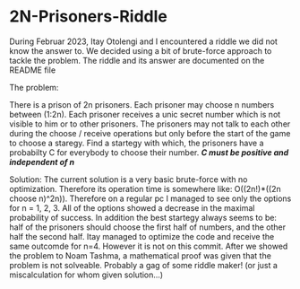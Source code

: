# 2N-Prisoners-Riddle
During Februar 2023, Itay Otolengi and I encountered a riddle we did not know the answer to. We decided using a bit of brute-force approach to tackle the problem. The riddle and its answer are documented on the README file

The problem:

There is a prison of 2n prisoners.
Each prisoner may choose n numbers between (1:2n). Each prisoner receives a unic secret number which is not visible to him or to other prisoners.
The prisoners may not talk to each other during the choose / receive operations but only before the start of the game to choose a staregy.
Find a startegy with which, the prisoners have a probabilty C for everybody to choose their number.
***C must be positive and independent of n***

Solution:
The current solution is a very basic brute-force with no optimization. Therefore its operation time is somewhere like: O((2n!)*((2n choose n)^2n)).
Therefore on a regular pc I managed to see only the options for n = 1, 2, 3.
All of the options showed a decrease in the maximal probability of success. In addition the best startegy always seems to be: half of the prisoners should choose the first half of numbers, and the other half the second half.
Itay managed to optimize the code and receive the same outcomde for n=4. However it is not on this commit.
After we showed the problem to Noam Tashma, a mathematical proof was given that the problem is not solveable. Probably a gag of some riddle maker! (or just a miscalculation for whom given solution...)